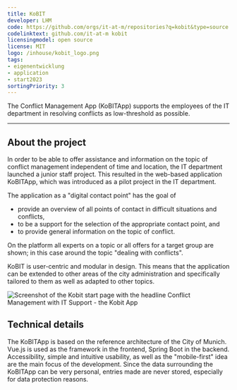```yaml
---
title: KoBIT
developer: LHM
code: https://github.com/orgs/it-at-m/repositories?q=kobit&type=source
codelinktext: github.com/it-at-m kobit
licensingmodel: open source
license: MIT
logo: /inhouse/kobit_logo.png
tags:
- eigenentwicklung
- application
- start2023
sortingPriority: 3
---
```


The Conflict Management App (KoBITApp) supports the employees of the IT department in resolving conflicts as low-threshold as possible.

---

## About the project

In order to be able to offer assistance and information on the topic of conflict management independent of time and location, the IT department launched a junior staff project. This resulted in the web-based application KoBITApp, which was introduced as a pilot project in the IT department.

The application as a "digital contact point" has the goal of

* provide an overview of all points of contact in difficult situations and conflicts,
* to be a support for the selection of the appropriate contact point, and
* to provide general information on the topic of conflict.

On the platform all experts on a topic or all offers for a target group are shown; in this case around the topic "dealing with conflicts".

KoBIT is user-centric and modular in design. This means that the application can be extended to other areas of the city administration and specifically tailored to them as well as adapted to other topics.

![Screenshot of the Kobit start page with the headline Conflict Management with IT Support - the Kobit App](/inhouse/KoBITApp_screenshot.jpg)


## Technical details

The KoBITApp is based on the reference architecture of the City of Munich. Vue.js is used as the framework in the frontend, Spring Boot in the backend.
Accessibility, simple and intuitive usability, as well as the "mobile-first" idea are the main focus of the development. Since the data surrounding the KoBITApp can be very personal, entries made are never stored, especially for data protection reasons.
